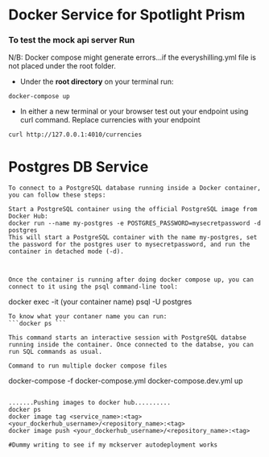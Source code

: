 # Docker Service for Spotlight Prism

### To test the mock api server Run

 N/B: Docker compose might generate errors...if the everyshilling.yml file is not placed under the root folder.

- Under the **root directory** on your terminal run:


```
docker-compose up
```

- In either a new terminal or your browser test out your endpoint using curl command.
Replace currencies with your endpoint

```
curl http://127.0.0.1:4010/currencies
```
# Postgres DB Service

```
To connect to a PostgreSQL database running inside a Docker container, you can follow these steps:

Start a PostgreSQL container using the official PostgreSQL image from Docker Hub:
docker run --name my-postgres -e POSTGRES_PASSWORD=mysecretpassword -d postgres
This will start a PostgreSQL container with the name my-postgres, set the password for the postgres user to mysecretpassword, and run the container in detached mode (-d).



Once the container is running after doing docker compose up, you can connect to it using the psql command-line tool:

```
docker exec -it (your container name) psql -U postgres
```
To know what your contaner name you can run:
```docker ps ```

This command starts an interactive session with PostgreSQL databse running inside the container. Once connected to the databse, you can run SQL commands as usual.

Command to run multiple docker compose files
```
docker-compose -f docker-compose.yml docker-compose.dev.yml up
```

.......Pushing images to docker hub..........
docker ps
docker image tag <service_name>:<tag> <your_dockerhub_username>/<repository_name>:<tag>
docker image push <your_dockerhub_username>/<repository_name>:<tag>

#Dummy writing to see if my mckserver autodeployment works